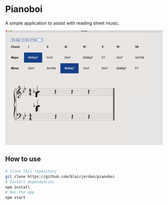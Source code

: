 # Pianoboi

A simple application to assist with reading sheet music.

![](images/screenshot1.png?raw=true)

## How to use

```bash
# Clone this repository
git clone https://github.com/blairjordan/pianoboi
# Install dependencies
npm install
# Run the app
npm start
```